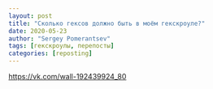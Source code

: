 ```yaml
---
layout: post
title: "Сколько гексов должно быть в моём гекскроуле?"
date: 2020-05-23
author: "Sergey Pomerantsev"
tags: [гекскроулы, перепосты]
categories: [reposting]
---
```


https://vk.com/wall-192439924_80
